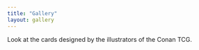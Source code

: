 ```yaml
---
title: "Gallery"
layout: gallery
---
```


Look at the cards designed by the illustrators of the Conan TCG.
